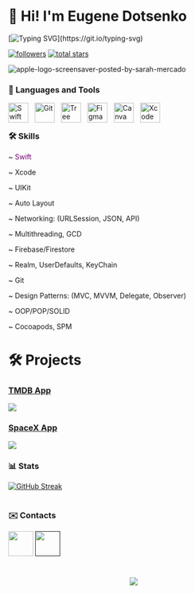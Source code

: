 # 👋 Hi! I'm Eugene Dotsenko

[![Typing SVG](https://readme-typing-svg.herokuapp.com?font=Fira+Code&weight=700&size=30&pause=1000&color=F7F7F7&width=435&lines=%EF%A3%BF+IOS+Developer!;Love+Swift!)](https://git.io/typing-svg)

 <p align="left">
      <a href="https://github.com/haze998?tab=followers">
         <img alt="followers" title="Follow me on Github" src="https://custom-icon-badges.demolab.com/github/followers/haze998?color=blue&labelColor=blue&style=for-the-badge&logo=person-add&label=Follow&logoColor=white"/></a>
      <a href="https://github.com/haze998?tab=stars">
         <img alt="total stars" title="Total stars on GitHub" src="https://custom-icon-badges.demolab.com/github/stars/haze998?color=yellow&style=for-the-badge&labelColor=yellow&logo=star"/></a>
   </p>

![apple-logo-screensaver-posted-by-sarah-mercado](https://user-images.githubusercontent.com/102597481/224768916-41c7958a-0a3d-4a95-8316-608b866ab022.gif)

### 🧰 Languages and Tools

<img align="left" alt="Swift" width="40px" style="padding-right:10px;" src="https://cdn.jsdelivr.net/gh/devicons/devicon/icons/swift/swift-original.svg"/>
<img align="left" alt="Git" width="40px" style="padding-right:10px;" src="https://cdn.jsdelivr.net/gh/devicons/devicon/icons/git/git-original.svg" />
<img align="left" alt="Tree" width="40px" style="padding-right:10px;" src="https://cdn.jsdelivr.net/gh/devicons/devicon/icons/sourcetree/sourcetree-original.svg" />
<img align="left" alt="Figma" width="40px" style="padding-right:10px;" src="https://cdn.jsdelivr.net/gh/devicons/devicon/icons/figma/figma-original.svg" />
<img align="left" alt="Canva" width="40px" style="padding-right:10px;" src="https://cdn.jsdelivr.net/gh/devicons/devicon/icons/canva/canva-original.svg" />
<img align="left" alt="Xcode" width="40px" style="padding-right:10px;" src="https://cdn.jsdelivr.net/gh/devicons/devicon/icons/xcode/xcode-original.svg" />
<br />

#

### 🛠️ Skills

~ <span style="color: purple"> Swift </span>

~ Xcode

~ UIKit

~ Auto Layout

~ Networking: (URLSession, JSON, API)

~ Multithreading, GCD

~ Firebase/Firestore

~ Realm, UserDefaults, KeyChain

~ Git

~ Design Patterns: (MVC, MVVM, Delegate, Observer)

~ OOP/POP/SOLID

~ Cocoapods, SPM

#

# 🛠️ Projects

### [TMDB App](https://github.com/haze998/TheMovieDBapp)

![](https://user-images.githubusercontent.com/102597481/232600187-16efba8c-efe8-473d-ac91-002c2b435be9.png)

<!--📏LINE-->
<p align="center">

### [SpaceX App](https://github.com/haze998/SpaceXApp)

![](https://user-images.githubusercontent.com/102597481/232601071-6afe8027-b432-48dc-904e-adc370c011a2.png)

<!--📏LINE-->
<p align="center">

<!--🎨THEMEMODE / 🌐WEBSITE: https://fancytext.blogspot.com/ -->
<h4 align="left">
</h4>

### 📊 Stats
[![GitHub Streak](https://streak-stats.demolab.com?user=haze998&theme=dark)](https://git.io/streak-stats)
#

### ✉️ Contacts

[<img height=50 
src="https://cdn.jsdelivr.net/gh/devicons/devicon/icons/linkedin/linkedin-original.svg"/>](https://www.linkedin.com/in/evgeniy-d-b11aa825a/)  [<img height=50 
src="https://img.shields.io/badge/-telegram-red?color=white&logo=telegram&logoColor=black"/>]()

#

<p align="center">
<img src="https://komarev.com/ghpvc/?username=haze998&color=brightgreen&style=for-the-badge">
